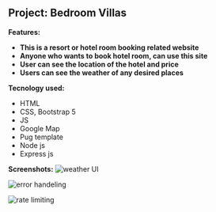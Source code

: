 ## Project: Bedroom Villas
**Features:**
 - **This is a resort or hotel room booking related website** 
 - **Anyone who wants to book hotel room, can use this site**
 - **User can see the location of the hotel and price**
 - **Users can see the weather of any desired places**
 
**Tecnology used:**
 - HTML
 - CSS, Bootstrap 5
 - JS
 - Google Map
 - Pug template
 - Node js
 - Express js

**Screenshots:**
![weather UI](https://i.ibb.co/vsCjskS/1.png)

![error handeling](https://i.ibb.co/0hbRfFL/2.png)

![rate limiting](https://i.ibb.co/Qc7jBMB/3.png)
